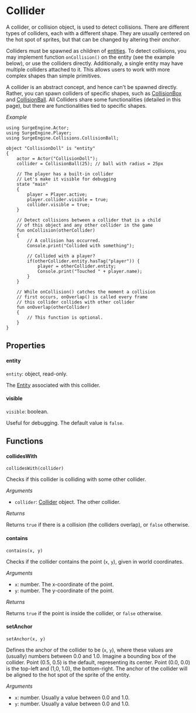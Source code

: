 Collider
========

A collider, or collision object, is used to detect collisions. There are different types of colliders, each with a different shape. They are usually centered on the hot spot of sprites, but that can be changed by altering their *anchor*.

Colliders must be spawned as children of [entities](/engine/entity). To detect collisions, you may implement function `onCollision()` on the entity (see the example below), or use the colliders directly. Additionally, a single entity may have multiple colliders attached to it. This allows users to work with more complex shapes than simple primitives.

A collider is an abstract concept, and hence can't be spawned directly. Rather, you can spawn colliders of specific shapes, such as [CollisionBox](/engine/collisionbox) and [CollisionBall](/engine/collisionball). All Colliders share some functionalities (detailed in this page), but there are functionalities tied to specific shapes.

*Example*

```
using SurgeEngine.Actor;
using SurgeEngine.Player;
using SurgeEngine.Collisions.CollisionBall;

object "CollisionDoll" is "entity"
{
    actor = Actor("CollisionDoll");
    collider = CollisionBall(25); // ball with radius = 25px

    // The player has a built-in collider
    // Let's make it visible for debugging
    state "main"
    {
        player = Player.active;
        player.collider.visible = true;
        collider.visible = true;
    }

    // Detect collisions between a collider that is a child
    // of this object and any other collider in the game
    fun onCollision(otherCollider)
    {
        // A collision has occurred.
        Console.print("Collided with something");

        // Collided with a player?
        if(otherCollider.entity.hasTag("player")) {
            player = otherCollider.entity;
            Console.print("Touched " + player.name);
        }
    }

    // While onCollision() catches the moment a collision
    // first occurs, onOverlap() is called every frame
    // this collider collides with other collider
    fun onOverlap(otherCollider)
    {
        // This function is optional.
    }
}
```


Properties
----------

#### entity

`entity`: object, read-only.

The [Entity](/engine/entity) associated with this collider.

#### visible

`visible`: boolean.

Useful for debugging. The default value is `false`.

Functions
---------

#### collidesWith

`collidesWith(collider)`

Checks if this collider is colliding with some other collider.

*Arguments*

* `collider`: [Collider](/engine/collider) object. The other collider.

*Returns*

Returns `true` if there is a collision (the colliders overlap), or `false` otherwise.

#### contains

`contains(x, y)`

Checks if the collider contains the point (`x`, `y`), given in world coordinates.

*Arguments*

* `x`: number. The x-coordinate of the point.
* `y`: number. The y-coordinate of the point.

*Returns*

Returns `true` if the point is inside the collider, or `false` otherwise.

#### setAnchor

`setAnchor(x, y)`

Defines the anchor of the collider to be (`x`, `y`), where these values are (usually) numbers between 0.0 and 1.0. Imagine a bounding box of the collider. Point (0.5, 0.5) is the default, representing its center. Point (0.0, 0.0) is the top-left and (1,0, 1.0), the bottom-right. The anchor of the collider will be aligned to the hot spot of the sprite of the entity.

*Arguments*

* `x`: number. Usually a value between 0.0 and 1.0.
* `y`: number. Usually a value between 0.0 and 1.0.
